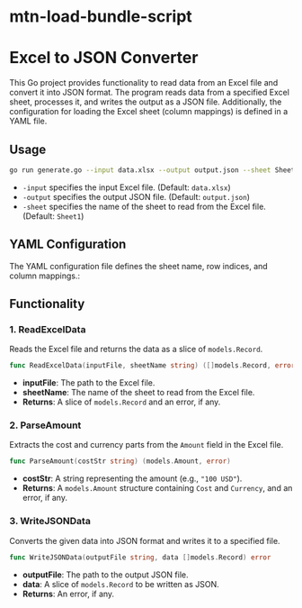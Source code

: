# mtn-load-bundle-script

# Excel to JSON Converter

This Go project provides functionality to read data from an Excel file and convert it into JSON format. The program reads data from a specified Excel sheet, processes it, and writes the output as a JSON file.
Additionally, the configuration for loading the Excel sheet (column mappings) is defined in a YAML file.



## Usage

```bash
go run generate.go --input data.xlsx --output output.json --sheet Sheet1
```

- `-input` specifies the input Excel file. (Default: `data.xlsx`)
- `-output` specifies the output JSON file. (Default: `output.json`)
- `-sheet` specifies the name of the sheet to read from the Excel file. (Default: `Sheet1`)

## YAML Configuration
The YAML configuration file defines the sheet name, row indices, and column mappings.:


## Functionality

### 1. ReadExcelData

Reads the Excel file and returns the data as a slice of `models.Record`.

```go
func ReadExcelData(inputFile, sheetName string) ([]models.Record, error)
```

- **inputFile**: The path to the Excel file.
- **sheetName**: The name of the sheet to read from the Excel file.
- **Returns**: A slice of `models.Record` and an error, if any.

### 2. ParseAmount

Extracts the cost and currency parts from the `Amount` field in the Excel file.

```go
func ParseAmount(costStr string) (models.Amount, error)
```

- **costStr**: A string representing the amount (e.g., `"100 USD"`).
- **Returns**: A `models.Amount` structure containing `Cost` and `Currency`, and an error, if any.

### 3. WriteJSONData

Converts the given data into JSON format and writes it to a specified file.

```go
func WriteJSONData(outputFile string, data []models.Record) error
```

- **outputFile**: The path to the output JSON file.
- **data**: A slice of `models.Record` to be written as JSON.
- **Returns**: An error, if any.



